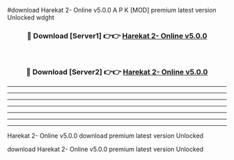 #download Harekat 2- Online v5.0.0 A P K [MOD] premium latest version Unlocked wdght 



<div align="center">
<h3>🔴 Download [Server1] 👉👉 <a href="https://apkdownload20.web.app/">Harekat 2- Online v5.0.0</a></h3><br>

<h3>🔴 Download [Server2] 👉👉 <a href="https://apkdownload20.web.app/">Harekat 2- Online v5.0.0</a></h3>
</div>





----------------------------------------------------------

----------------------------------------------------------

----------------------------------------------------------

----------------------------------------------------------

----------------------------------------------------------

----------------------------------------------------------

----------------------------------------------------------

Harekat 2- Online v5.0.0 download premium latest version Unlocked

download Harekat 2- Online v5.0.0 premium latest version Unlocked
